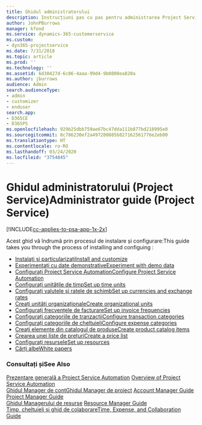 ```yaml
---
title: Ghidul administratorului
description: Instrucțiuni pas cu pas pentru administrarea Project Service
author: JohnPBurrows
manager: kfend
ms.service: dynamics-365-customerservice
ms.custom:
- dyn365-projectservice
ms.date: 7/31/2018
ms.topic: article
ms.prod: ''
ms.technology: ''
ms.assetid: 6d30427d-6c86-4aaa-99d4-9b0800ea820a
ms.author: jburrows
audience: Admin
search.audienceType:
- admin
- customizer
- enduser
search.app:
- D365CE
- D365PS
ms.openlocfilehash: 929b25dbb759ae67bc47dda111b877bd218995e0
ms.sourcegitcommit: 8c786230ef2a497280885b827162561776e2eb00
ms.translationtype: HT
ms.contentlocale: ro-RO
ms.lasthandoff: 03/24/2020
ms.locfileid: "3754845"
---
```

# <a name="administrator-guide-project-service"></a><span data-ttu-id="23aa6-103">Ghidul administratorului (Project Service)</span><span class="sxs-lookup"><span data-stu-id="23aa6-103">Administrator guide (Project Service)</span></span>

[!INCLUDE[cc-applies-to-psa-app-1x-2x](../includes/cc-applies-to-psa-app-1x-2x.md)]

<span data-ttu-id="23aa6-104">Acest ghid vă îndrumă prin procesul de instalare și configurare:</span><span class="sxs-lookup"><span data-stu-id="23aa6-104">This guide takes you through the process of installing and configuing :</span></span>  
  
- [<span data-ttu-id="23aa6-105">Instalați și particularizați</span><span class="sxs-lookup"><span data-stu-id="23aa6-105">Install and customize</span></span>](install-customize.md)
- [<span data-ttu-id="23aa6-106">Experimentați cu date demonstrative</span><span class="sxs-lookup"><span data-stu-id="23aa6-106">Experiment with demo data</span></span>](use-demo-data.md)
- [<span data-ttu-id="23aa6-107">Configurați Project Service Automation</span><span class="sxs-lookup"><span data-stu-id="23aa6-107">Configure Project Service Automation</span></span>](configure.md)
- [<span data-ttu-id="23aa6-108">Configurați unitățile de timp</span><span class="sxs-lookup"><span data-stu-id="23aa6-108">Set up time units</span></span>](set-up-time-units.md)
- [<span data-ttu-id="23aa6-109">Configurați valutele și ratele de schimb</span><span class="sxs-lookup"><span data-stu-id="23aa6-109">Set up currencies and exchange rates</span></span>](set-up-currencies-exchange-rates.md)
- [<span data-ttu-id="23aa6-110">Creați unități organizaționale</span><span class="sxs-lookup"><span data-stu-id="23aa6-110">Create organizational units</span></span>](create-organizational-units.md)
- [<span data-ttu-id="23aa6-111">Configurați frecvențele de facturare</span><span class="sxs-lookup"><span data-stu-id="23aa6-111">Set up invoice frequencies</span></span>](set-up-invoice-frequencies.md)
- [<span data-ttu-id="23aa6-112">Configurați categoriile de tranzacții</span><span class="sxs-lookup"><span data-stu-id="23aa6-112">Configure transaction categories</span></span>](configure-transaction-categories.md)
- [<span data-ttu-id="23aa6-113">Configurați categoriile de cheltuieli</span><span class="sxs-lookup"><span data-stu-id="23aa6-113">Configure expense categories</span></span>](configure-expense-categories.md)
- [<span data-ttu-id="23aa6-114">Creați elemente din catalogul de produse</span><span class="sxs-lookup"><span data-stu-id="23aa6-114">Create product catalog items</span></span>](create-product-catalog-items.md)
- [<span data-ttu-id="23aa6-115">Crearea unei liste de prețuri</span><span class="sxs-lookup"><span data-stu-id="23aa6-115">Create a price list</span></span>](create-price-list.md)
- [<span data-ttu-id="23aa6-116">Configurați resursele</span><span class="sxs-lookup"><span data-stu-id="23aa6-116">Set up resources</span></span>](set-up-resources.md)
- [<span data-ttu-id="23aa6-117">Cărți albe</span><span class="sxs-lookup"><span data-stu-id="23aa6-117">White papers</span></span>](white-papers.md)
  
### <a name="see-also"></a><span data-ttu-id="23aa6-118">Consultați și</span><span class="sxs-lookup"><span data-stu-id="23aa6-118">See Also</span></span>  
 <span data-ttu-id="23aa6-119">[Prezentare generală a Project Service Automation](../project-service/overview.md)  </span><span class="sxs-lookup"><span data-stu-id="23aa6-119">[Overview of Project Service Automation](../project-service/overview.md)  </span></span>  
 <span data-ttu-id="23aa6-120">[Ghidul Manager de cont](../project-service/account-manager-guide.md)[Ghidul Manager de proiect](../project-service/project-manager-guide.md) </span><span class="sxs-lookup"><span data-stu-id="23aa6-120">[Account Manager Guide](../project-service/account-manager-guide.md) [Project Manager Guide](../project-service/project-manager-guide.md) </span></span>  
 <span data-ttu-id="23aa6-121">[Ghidul Managerului de resurse](../project-service/resource-manager-guide.md) </span><span class="sxs-lookup"><span data-stu-id="23aa6-121">[Resource Manager Guide](../project-service/resource-manager-guide.md) </span></span>  
 [<span data-ttu-id="23aa6-122">Timp, cheltuieli și ghid de colaborare</span><span class="sxs-lookup"><span data-stu-id="23aa6-122">Time, Expense, and Collaboration Guide</span></span>](../project-service/time-expense-collaboration-guide.md)
